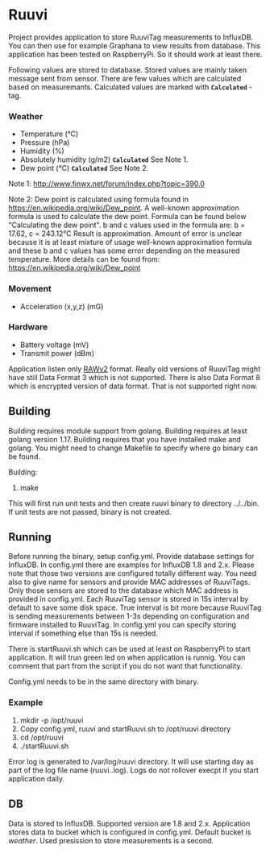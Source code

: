 # Ruuvi
Project provides application to store RuuviTag measurements to InfluxDB. You can then use for example Graphana to view results from database. This application has been tested on RaspberryPi. So it should work at least there.

Following values are stored to database. Stored values are mainly taken message sent from sensor. There are few values which are calculated based on measuremants. Calculated values are marked with **`Calculated`** -tag.

### Weather
* Temperature (°C)
* Pressure (hPa)
* Humidity (%)
* Absolutely humidity (g/m2) **`Calculated`** See Note 1.
* Dew point (°C) **`Calculated`** See Note 2.

Note 1: http://www.finwx.net/forum/index.php?topic=390.0

Note 2: Dew point is calculated using formula found in https://en.wikipedia.org/wiki/Dew_point. A well-known approximation formula is used to calculate the dew point. Formula can be found below "Calculating the dew point".
b and c values used in the formula are:  b = 17.62, c = 243.12°C
Result is approximation. Amount of error is unclear because it is at least mixture of usage well-known approximation formula and these b and c values has some error depending on the measured temperature. More details can be found from: https://en.wikipedia.org/wiki/Dew_point


### Movement
* Acceleration (x,y,z) (mG)

### Hardware
* Battery voltage (mV)
* Transmit power (dBm)

Application listen only [RAWv2](https://docs.ruuvi.com/communication/bluetooth-advertisements/data-format-5-rawv2) format. Really old versions of RuuviTag might have still Data Format 3 which is not supported. There is also Data Format 8 which is encrypted version of data format. That is not supported right now.

## Building

Building requires module support from golang. Building requires at least golang version 1.17. Building requires that you have installed make and golang. You might need to change Makefile to specify where go binary can be found.

Building:
1. make

This will first run unit tests and then create ruuvi binary to directory ../../bin. If unit tests are not passed, binary is not created.


## Running

Before running the binary, setup config.yml. Provide database settings for InfluxDB. In config.yml there are examples for InfluxDB 1.8 and 2.x. Please note that those two versions are configured totally different way. You need also to give name for sensors and provide MAC addresses of RuuviTags. Only those sensors are stored to the database which MAC address is provided in config.yml. Each RuuviTag sensor is stored in 15s interval by default to save some disk space. True interval is bit more because RuuviTag is sending measurements between 1-3s depending on configuration and firmware installed to RuuviTag. In config.yml you can specify storing interval if something else than 15s is needed.

There is startRuuvi.sh which can be used at least on RaspberryPi to start application. It will trun green led on when application is runnig. You can comment that part from the script if you do not want that functionality.

Config.yml needs to be in the same directory with binary.

### Example
1. mkdir -p /opt/ruuvi
2. Copy config.yml, ruuvi and startRuuvi.sh to /opt/ruuvi directory
3. cd /opt/ruuvi
4. ./startRuuvi.sh

Error log is generated to /var/log/ruuvi directory. It will use starting day as part of the log file name (ruuvi.<date in form of YYYYMMDD>.log). Logs do not rollover execpt if you start application daily.

## DB

Data is stored to InfluxDB. Supported version are 1.8 and 2.x. Application stores data to bucket which is configured in config.yml. Default bucket is *weather*. Used presission to store measurements is a second.

